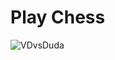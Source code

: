 # Play Chess
![VDvsDuda](https://user-images.githubusercontent.com/71402528/135097821-d9fc13d1-4b43-4f29-afd3-447130d26024.jpg)
